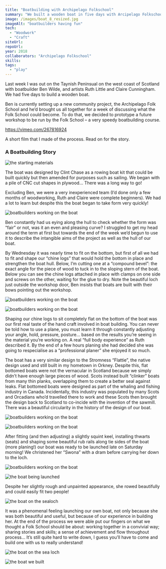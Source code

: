 ```yaml
---
title: "Boatbuilding with Archipelago Folkschool"
summary: "We built a wooden boat in five days with Arcipelago Folkschool"
image: /images/boat_8_resized.jpg
imageAlt: "boatbuilders having fun"
tech:
  - "Woodwork"
  - "Craft"
siteUrl: 
repoUrl:
year: 2018
collaborators: "Archipelago Folkschool"
skills: 
tags:
  - "play"
---
```


Last week I was out on the Taynish Peninsual on the west coast of Scotland with boatbuilder Ben Wilde, and artists Ruth Little and Claire Cunningham. We had five days to build a wooden boat.

Ben is currently setting up a new community project, the Archipelago Folk School and he’d brought us all together for a week of discussing what the Folk School could become. To do that, we decided to prototype a future workshop to be run by the Folk School – a very speedy boatbuilding course.

https://vimeo.com/267816924

A short film that I made of the process. Read on for the story.

### A Boatbuilding Story
![the starting materials](/images/boat_2_resized.jpg)

The boat was designed by Clint Chase as a rowing boat kit that could be built quickly but then amended for purposes such as sailing. We began with a pile of CNC cut shapes in plywood… There was a long way to go!

Excluding Ben, we were a very inexperienced team (I’d done only a few months of woodworking, Ruth and Claire were complete beginners). We had a lot to learn but despite this the boat began to take form very quickly!

![boatbuilders working on the boat](/images/boat_4_resized.jpg)

Ben constantly had us eying along the hull to check whether the form was “fair” or not, was it an even and pleasing curve? I struggled to get my head around the term at first but towards the end of the week we’d begun to use it to describe the intangible aims of the project as well as the hull of our boat.

By Wednesday it was nearly time to fit on the bottom, but first of all we had to fit and shape our “chine logs” that would hold the bottom in place and strengthen the boat hull. Below, I’m cutting one at a “compound bevel”: the exact angle for the piece of wood to tuck in to the sloping stern of the boat. Below you can see the chine logs attached in place with clamps on one side and screws on the other, waiting for the glue to dry. Note the beautiful loch just outside the workshop door, Ben insists that boats are built with their bows pointing out the workshop.

![boatbuilders working on the boat](/images/boat_5_resized.jpg)

![boatbuilders working on the boat](/images/boat_6_resized.jpg)

Shaping our chine logs to sit completely flat on the bottom of the boat was our first real taste of the hand craft involved in boat building. You can never be told how to use a plane, you must learn it through constantly adjusting your angle, hold, pressure, posture… based on the results you’re seeing in the material you’re working on. A real “full body experience” as Ruth described it. By the end of a few hours planing she had decided she was going to respecialise as a “professional planer” she enjoyed it so much.

The boat has a very similar design to the Stromness “Flattie”, the native design used and still built in my hometown in Orkney. Despite this, flat bottomed boats were not the vernacular in Scotland because we simply didn’t have enough large pieces of wood. Scots instead built “clinker” boats from many thin planks, overlapping them to create a better seal against leaks. Flat bottomed boats were designed as part of the whaling and fishing industry in Canada. Incidentally, this industry was populated by many Scots and Orcadians who’d travelled there to work and these Scots then brought the design back to Scotland to co-incide with the invention of the sawmill. There was a beautiful circularity in the history of the design of our boat.

![boatbuilders working on the boat](/images/boat_7_resized.jpg)

![boatbuilders working on the boat](/images/boat_8_resized.png)

After fitting (and then adjusting) a slightly squint keel, installing thwarts (seats) and shaping some beautiful rub rails along tie sides of the boat (more planing!) our boat was ready to be launched late on Saturday morning! We christened her “Swona” with a dram before carrying her down to the loch.

![boatbuilders working on the boat](/images/boat_9_resized.jpg)

![the boat being launched](/images/boat_10_resized.jpg)

Despite her slightly rough and unpainted appearance, she rowed beautifully and could easily fit two people!

![the boat on the sealoch](/images/boat_11_resized.jpg)

It was a phenomenal feeling launching our own boat, not only because she was both beautiful and useful, but because of our experience in building her. At the end of the process we were able put our fingers on what we thought a Folk School should be about: working together in a convivial way; sharing stories and skills; a sense of achievement and flow throughout process… It’s still quite hard to write down, I guess you’ll have to come and build one with us to really understand!

![the boat on the sea loch](/images/boat_12_resized.jpg)

![the boat we built](/images/boat_1_resized.jpg)